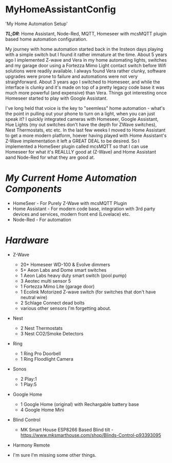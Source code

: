 # MyHomeAssistantConfig

'My Home Automation Setup'

***TL;DR***: Home Assistant, Node-Red, MQTT, Homeseer with mcsMQTT plugin based home automation configuration.



My journey with home automation started back in the Insteon days playing with a simple switch but I found it rather immature at the time.  About 5 years ago I implemented 
Z-wave and Vera in my home automating lights, switches and my garage door using a Fortezza Mimo Light contact switch before Wifi solutions were readily available.  I always 
found Vera rather clunky, software upgrades were prone to failure and automations were not very straighforward.  About 3 years ago I switched to Homeseer, and while the 
interface is clunky and it's made on top of a pretty legacy code base it was much more powerful (and expensive) than Vera.  Things got interesting once Homeseer started to 
play with Google Assistant.  

I've long held that voice is the key to "seemless" home automation - what's the point in pulling out your phone to turn on a light, when you can just speak it?  I quickly 
integrated cameras with Homeseer, Google Assistant, Hue Lights (my out switches don't have the depth for ZWave switches), Nest Thermostats, etc etc.  In the last few weeks 
I moved to Home Assistant to get a more modern platform, hoever having played with Home Assistant's Z-Wave implementation it left a GREAT DEAL to be desired.  So I 
implemented a HomeSeer plugin called mcsMQTT so that I can use Homeseer for what it's REALLLY good at (Z-Wave) and Home Assistant aand Node-Red for what they are good at.

# *My Current Home Automation Components*

 *  HomeSeer - For Purely Z-Wave with mcsMQTT Plugin
 *  Home Assistant - For modern code base, integration with 3rd party devices and services, modern front end (Lovelace) etc.
 *  Node-Red - For automation

# *Hardware*

 *  Z-Wave 
    * 20+ Homeseer WD-100 & Evolve dimmers 
    * 5+ Aeon Labs and Dome smart switches
    * 1 Aeon Labs heavy duty smart switch (pool pump)
    * 3 Aeotec multi sensor 5 
    * 1 Fortezza Mimo Lite (garage door) 
    * 1 Ecolink Motorized Z-wave switch (for switches that don't have neutral wire)
    * 2 Schlage Connect dead bolts
    * various other sensors I'm forgetting about.
 
*  Nest 
    * 2 Nest Thermostats 
    * 3 Nest CO2/Smoke Detectors
 
 * Ring
    * 1 Ring Pro Doorbell 
    * 1 Ring Floodlight Camera

 * Sonos   
    * 2 Play:1
    * 1 Play:5

 * Google Home
    * 1 Google Home (original) with Rechargable battery base
    * 4 Google Home Mini   

 * Blind Control
    * MK Smart House ESP8266 Based Blind tilt - https://www.mksmarthouse.com/shop/Blinds-Control-p93393095

 * Harmony Remote   

 * I'm sure I'm missing some other things.

